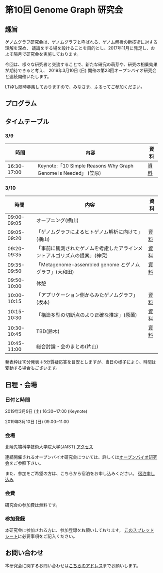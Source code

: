 # 第10回 Genome Graph 研究会

## 趣旨

ゲノムグラフ研究会は、ゲノムグラフと呼ばれる、ゲノム解析の新技術に対する理解を深め、
議論をする場を設けることを目的とし、2017年11月に発足し、およそ隔月で研究会を実施しております。

今回は、様々な研究者と交流することで、新たな研究の萌芽や、研究の相乗効果が期待できると考え、
2019年3月10日 (日)  開催の第23回オープンバイオ研究会と連続開催いたします。

LT枠も随時募集しておりますので、みなさま、ふるってご参加ください。

## プログラム

## タイムテーブル
### 3/9


時間        | 内容                     | 資料
------------|-------------------------|-----------
16:30-17:00 | Keynote:「10 Simple Reasons Why Graph Genome is Needed」 (笠原) | [資料]() |

### 3/10

時間| 内容         | 資料
------------|-------------|-----
09:00-09:05 | オープニング(横山) | |
09:05-09:20 | 「ゲノムグラフによるヒトゲノム解析に向けて」(横山) | [資料]() |
09:20-09:35 | 「事前に観測されたゲノムを考慮したアラインメントアルゴリズムの提案」(神保) | [資料]() |
09:35-09:50 | 「Metagenome-assembled genome とゲノムグラフ」(大和田) | [資料]() |
09:50-10:00 | 休憩
10:00-10:15 | 「アプリケーション側からみたゲノムグラフ」(坂本) | [資料]() |
10:15-10:30 | 「構造多型の切断点のより正確な推定」(原薗) | [資料](https://drive.google.com/drive/folders/10Mk4F9W-SHjFoo5qYbMlgd_GKUf9ty4r) |
10:30-10:45 | TBD(鈴木) | [資料]() |
10:45-11:00 | 総合討論・会のまとめ(片山) | |

発表枠は10分発表＋5分質疑応答を目安としますが、当日の様子により、時間は変動する場合もございます。

## 日程・会場
### 日付と時間

2019年3月9日 (土) 16:30~17:00 (Keynote) 

2019年3月10日 (日) 09:00~11:00 

### 会場

北陸先端科学技術大学院大学(JAIST)
[アクセス](https://www.jaist.ac.jp/top/access/)

連続開催されるオープンバイオ研究会については、詳しくは[オープンバイオ研究会](https://github.com/open-bio-japan/website/wiki/meeting23)をご参照下さい。

また、参加をご希望の方は、こちらから宿泊をお申し込みください。
[宿泊申し込み](http://bioinfo.ec.t.kanazawa-u.ac.jp/~ken/sigmbi/reserve.html)

### 会費
研究会の参加費は無料です。

### 参加登録
本研究会に参加される方に、参加登録をお願いしております。
[このスプレッドシート](https://docs.google.com/spreadsheets/d/15JjZhBMozufBoBsD7mPVBHX4XiGOdZfC02W4lGQ27I4/edit?usp=sharing)に必要事項をご記入ください。

## お問い合わせ
本研究会に関するお問い合わせは[こちらのアドレス](genome.graph.jp@gmail.com)までお願いします。

